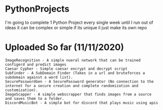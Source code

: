 # PythonProjects
I'm going to complete 1 Python Project every single week until I run out of ideas
it can be complex or simple if its unique il just make its own repo

# Uploaded So far (11/11/2020)
```
ImageRecognition - A simple nueral network that can be trained configerd and predict images
Caesar Cypher - Simple caesar encrypt and decrypt script
SubFinder - A SubDomain Finder (Takes in a url and bruteforces a subdomain against a word list).
SecurePasswordGen - A SecurePassword generator (No connection to the internet for a secure creation and complete randomization and customization).
ImageScapper - A simple webscrapper that finds images from a source and saves them to a folder.
DiscordMusicBot - A simple bot for discord that plays music using apis
```

